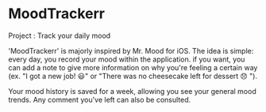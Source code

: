 # MoodTrackerr
Project : Track your daily mood

'MoodTrackerr' is majorly inspired by Mr. Mood for iOS. The idea is simple: every day, you record your mood within the application. if you want, you can add a note to give more information on why you're feeling a certain way (ex. "I got a new job! 😃" or "There was no cheesecake left for dessert 😞 "). 

Your mood history is saved for a week, allowing you see your general mood trends. Any comment you've left can also be consulted.
